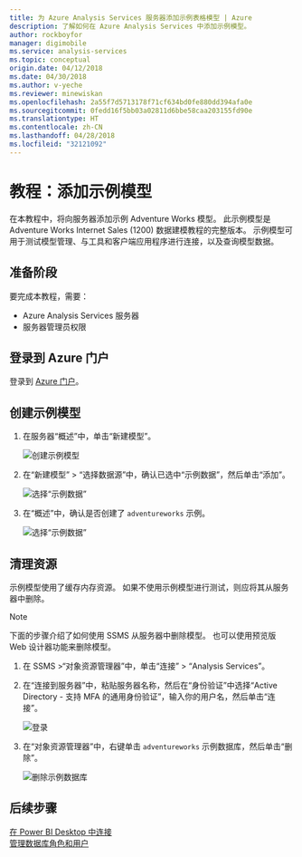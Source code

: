 ```yaml
---
title: 为 Azure Analysis Services 服务器添加示例表格模型 | Azure
description: 了解如何在 Azure Analysis Services 中添加示例模型。
author: rockboyfor
manager: digimobile
ms.service: analysis-services
ms.topic: conceptual
origin.date: 04/12/2018
ms.date: 04/30/2018
ms.author: v-yeche
ms.reviewer: minewiskan
ms.openlocfilehash: 2a55f7d5713178f71cf634bd0fe880dd394afa0e
ms.sourcegitcommit: 0fedd16f5bb03a02811d6bbe58caa203155fd90e
ms.translationtype: HT
ms.contentlocale: zh-CN
ms.lasthandoff: 04/28/2018
ms.locfileid: "32121092"
---
```

# <a name="tutorial-add-a-sample-model"></a>教程：添加示例模型

在本教程中，将向服务器添加示例 Adventure Works 模型。 此示例模型是 Adventure Works Internet Sales (1200) 数据建模教程的完整版本。 示例模型可用于测试模型管理、与工具和客户端应用程序进行连接，以及查询模型数据。

## <a name="before-you-begin"></a>准备阶段

要完成本教程，需要：

- Azure Analysis Services 服务器
- 服务器管理员权限

## <a name="sign-in-to-the-azure-portal"></a>登录到 Azure 门户

登录到 [Azure 门户](https://portal.azure.cn/)。

## <a name="create-a-sample-model"></a>创建示例模型

1. 在服务器“概述”中，单击“新建模型”。

    ![创建示例模型](./media/analysis-services-create-sample-model/aas-create-sample-new-model.png)

2. 在“新建模型” > “选择数据源”中，确认已选中“示例数据”，然后单击“添加”。

    ![选择“示例数据”](./media/analysis-services-create-sample-model/aas-create-sample-data.png)

3. 在“概述”中，确认是否创建了 `adventureworks` 示例。

    ![选择“示例数据”](./media/analysis-services-create-sample-model/aas-create-sample-verify.png)

## <a name="clean-up-resources"></a>清理资源

示例模型使用了缓存内存资源。 如果不使用示例模型进行测试，则应将其从服务器中删除。

> [!NOTE]
> 下面的步骤介绍了如何使用 SSMS 从服务器中删除模型。 也可以使用预览版 Web 设计器功能来删除模型。

1. 在 SSMS >“对象资源管理器”中，单击“连接” > “Analysis Services”。

2. 在“连接到服务器”中，粘贴服务器名称，然后在“身份验证”中选择“Active Directory - 支持 MFA 的通用身份验证”，输入你的用户名，然后单击“连接”。

    ![登录](./media/analysis-services-create-sample-model/aas-create-sample-cleanup-signin.png)

3. 在“对象资源管理器”中，右键单击 `adventureworks` 示例数据库，然后单击“删除”。

    ![删除示例数据库](./media/analysis-services-create-sample-model/aas-create-sample-cleanup-delete.png)

## <a name="next-steps"></a>后续步骤 

[在 Power BI Desktop 中连接](analysis-services-connect-pbi.md)   
[管理数据库角色和用户](analysis-services-database-users.md)
<!-- Update_Description: udpate meta properties-->